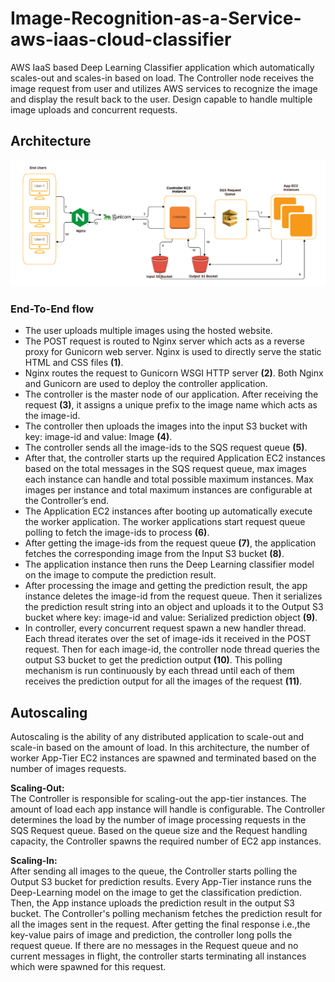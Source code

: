 # Image-Recognition-as-a-Service-aws-iaas-cloud-classifier
AWS IaaS based Deep Learning Classifier application which automatically scales-out and scales-in based on load. The Controller node receives the image request from user and utilizes AWS services to recognize the image and display the
result back to the user. Design capable to handle multiple image uploads and concurrent requests.

## Architecture

![](res/2021-03-22-15-48-06.png)

### End-To-End flow
- The user uploads multiple images using the hosted website.
-  The POST request is routed to Nginx server which acts as a reverse proxy for Gunicorn web server. Nginx is used to directly serve the static HTML and CSS files **(1)**.
-  Nginx routes the request to Gunicorn WSGI HTTP server **(2)**. Both Nginx and Gunicorn are used to deploy the controller application.
-  The controller is the master node of our application. After receiving the request **(3)**, it assigns a unique prefix to the image name which acts as the image-id. 
-  The controller then uploads the images into the input S3 bucket with key: image-id and value: Image **(4)**.
-  The controller sends all the image-ids to the SQS request queue **(5)**. 
-  After that, the controller starts up the required Application EC2 instances based on the total messages in the SQS request queue, max images each instance can handle and total possible maximum instances. Max images per instance and total maximum instances are 
configurable at the Controller’s end.
-  The Application EC2 instances after booting up automatically execute the worker application. The worker applications start request queue polling to fetch the image-ids to process **(6)**.
-  After getting the image-ids from the request queue **(7)**, the application fetches the corresponding image from the Input S3 bucket **(8)**.
-  The application instance then runs the Deep Learning classifier model on the image to compute the prediction result.
-  After processing the image and getting the prediction result, the app instance deletes the image-id from the request queue. Then it serializes the prediction result string into an object and uploads it to the Output S3 bucket where key: image-id and value: Serialized 
prediction object **(9)**.
-  In controller, every concurrent request spawn a new handler thread. Each thread iterates over the set of image-ids it received in the POST request. Then for each image-id, the controller node thread queries the output S3 bucket to get the prediction output **(10)**. This polling mechanism is run continuously by each thread until each of them receives the prediction output for all the images of the request **(11)**.


## Autoscaling

Autoscaling is the ability of any distributed application to scale-out and scale-in based on the amount of load. In this architecture, the number of worker App-Tier EC2 instances are spawned and terminated based on the number of images requests.

**Scaling-Out:**  
The Controller is responsible for scaling-out the app-tier instances. The amount of load each app instance will handle is configurable. The Controller determines the load by the number of image processing requests in the SQS Request queue. Based on the queue size and the Request handling capacity, the Controller spawns the required number of EC2 app instances.


**Scaling-In:**  
After sending all images to the queue, the Controller starts polling the Output S3 bucket for prediction results. Every App-Tier instance runs the Deep-Learning model on the image to get the classification 
prediction. Then, the App instance uploads the prediction result in the output S3 bucket. The Controller's polling mechanism fetches the prediction result for all the images sent in the request. After getting the final response i.e.,the key-value pairs of image and prediction, the controller long polls the request queue. If there are no messages in the Request queue and no current messages in flight, the controller starts terminating all instances which were spawned for this request.
